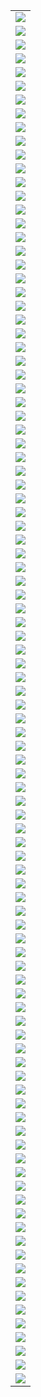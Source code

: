|                       |
| --------------------- |
| ![](./2022_1/001.png) |
| ![](./2022_1/002.png) |
| ![](./2022_1/003.png) |
| ![](./2022_1/004.png) |
| ![](./2022_1/005.png) |
| ![](./2022_1/006.png) |
| ![](./2022_1/007.png) |
| ![](./2022_1/008.png) |
| ![](./2022_1/009.png) |
| ![](./2022_1/010.png) |
| ![](./2022_1/011.png) |
| ![](./2022_1/012.png) |
| ![](./2022_1/013.png) |
| ![](./2022_1/014.png) |
| ![](./2022_1/015.png) |
| ![](./2022_1/016.png) |
| ![](./2022_1/017.png) |
| ![](./2022_1/018.png) |
| ![](./2022_1/019.png) |
| ![](./2022_1/020.png) |
| ![](./2022_1/021.png) |
| ![](./2022_1/022.png) |
| ![](./2022_1/023.png) |
| ![](./2022_1/024.png) |
| ![](./2022_1/025.png) |
| ![](./2022_1/026.png) |
| ![](./2022_1/027.png) |
| ![](./2022_1/028.png) |
| ![](./2022_1/029.png) |
| ![](./2022_1/030.png) |
| ![](./2022_1/031.png) |
| ![](./2022_1/032.png) |
| ![](./2022_1/033.png) |
| ![](./2022_1/034.png) |
| ![](./2022_1/035.png) |
| ![](./2022_1/036.png) |
| ![](./2022_1/037.png) |
| ![](./2022_1/038.png) |
| ![](./2022_1/039.png) |
| ![](./2022_1/040.png) |
| ![](./2022_1/041.png) |
| ![](./2022_1/042.png) |
| ![](./2022_1/043.png) |
| ![](./2022_1/044.png) |
| ![](./2022_1/045.png) |
| ![](./2022_1/046.png) |
| ![](./2022_1/047.png) |
| ![](./2022_1/048.png) |
| ![](./2022_1/049.png) |
| ![](./2022_1/050.png) |
| ![](./2022_1/051.png) |
| ![](./2022_1/052.png) |
| ![](./2022_1/053.png) |
| ![](./2022_1/054.png) |
| ![](./2022_1/055.png) |
| ![](./2022_1/056.png) |
| ![](./2022_1/057.png) |
| ![](./2022_1/058.png) |
| ![](./2022_1/059.png) |
| ![](./2022_1/060.png) |
| ![](./2022_1/061.png) |
| ![](./2022_1/062.png) |
| ![](./2022_1/063.png) |
| ![](./2022_1/064.png) |
| ![](./2022_1/065.png) |
| ![](./2022_1/066.png) |
| ![](./2022_1/067.png) |
| ![](./2022_1/068.png) |
| ![](./2022_1/069.png) |
| ![](./2022_1/070.png) |
| ![](./2022_1/071.png) |
| ![](./2022_1/072.png) |
| ![](./2022_1/073.png) |
| ![](./2022_1/074.png) |
| ![](./2022_1/075.png) |
| ![](./2022_1/076.png) |
| ![](./2022_1/077.png) |
| ![](./2022_1/078.png) |
| ![](./2022_1/079.png) |
| ![](./2022_1/080.png) |
| ![](./2022_1/081.png) |
| ![](./2022_1/082.png) |
| ![](./2022_1/083.png) |
| ![](./2022_1/084.png) |
| ![](./2022_1/085.png) |
| ![](./2022_1/086.png) |
| ![](./2022_1/087.png) |
| ![](./2022_1/088.png) |
| ![](./2022_1/089.png) |
| ![](./2022_1/090.png) |
| ![](./2022_1/091.png) |
| ![](./2022_1/092.png) |
| ![](./2022_1/093.png) |
| ![](./2022_1/094.png) |
| ![](./2022_1/095.png) |
| ![](./2022_1/096.png) |
| ![](./2022_1/097.png) |
| ![](./2022_1/098.png) |
| ![](./2022_1/099.png) |
| ![](./2022_1/100.png) |
